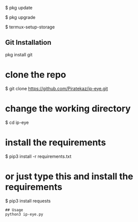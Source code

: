$ pkg update

$ pkg upgrade

$ termux-setup-storage

## Git Installation
pkg install git

# clone the repo
$ git clone https://github.com/Piratekaz/ip-eye.git

# change the working directory
$ cd ip-eye

# install the requirements 
$ pip3 install -r requirements.txt

# or just type this and install the requirements 
$ pip3 install requests
```
## Usage
python3 ip-eye.py

